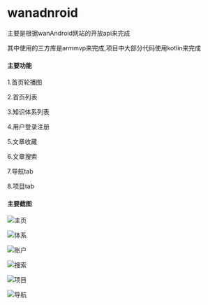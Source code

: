 # wanadnroid

主要是根据wanAndroid网站的开放api来完成

其中使用的三方库是armmvp来完成,项目中大部分代码使用kotlin来完成

#### 主要功能

1.首页轮播图

2.首页列表

3.知识体系列表

4.用户登录注册

5.文章收藏

6.文章搜索

7.导航tab

8.项目tab

#### 主要截图

![主页](image/device-2019-02-26-152344.png)

![体系](image/device-2019-02-26-152412.png)

![账户](image/Screenshot_1540885378.png)

![搜索](image/device-2019-02-26-164044.png)

![项目](image/Screenshot_1542275240.png)

![导航](image/Screenshot_1542275253.png)


